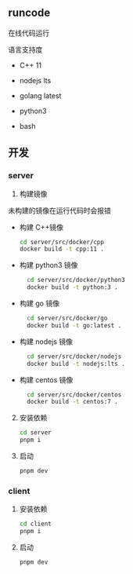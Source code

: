 ## runcode

在线代码运行

语言支持度

- C++ 11

- nodejs lts

- golang latest

- python3

- bash

## 开发

### server

1. 构建镜像

未构建的镜像在运行代码时会报错

- 构建 C++镜像

  ```bash
  cd server/src/docker/cpp
  docker build -t cpp:11 .
  ```

- 构建 python3 镜像

  ```bash
    cd server/src/docker/python3
    docker build -t python:3 .
  ```

- 构建 go 镜像

  ```bash
    cd server/src/docker/go
    docker build -t go:latest .
  ```

- 构建 nodejs 镜像

  ```bash
    cd server/src/docker/nodejs
    docker build -t nodejs:lts .
  ```

- 构建 centos 镜像

  ```bash
    cd server/src/docker/centos
    docker build -t centos:7 .
  ```

2. 安装依赖

   ```sh
   cd server
   pnpm i
   ```

3. 启动

   ```sh
   pnpm dev
   ```

### client

1. 安装依赖

   ```sh
   cd client
   pnpm i
   ```

2. 启动

   ```sh
   pnpm dev
   ```
